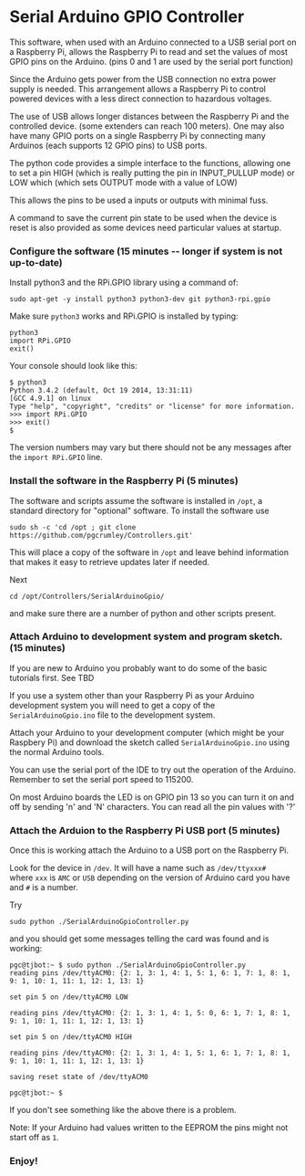 # Serial Arduino GPIO Controller

This software, when used with an Arduino connected to a USB serial port
on a Raspberry Pi, allows the Raspberry Pi to read and set the values of
most GPIO pins on the Arduino.  (pins 0 and 1 are used by the serial 
port function)  

Since the Arduino gets power from the USB connection no
extra power supply is needed.  This arrangement allows a Raspberry Pi to 
control powered devices with a less
direct connection to hazardous voltages.

The use of USB allows longer distances
between the Raspberry Pi and the controlled device.  (some extenders can 
reach 100 meters).  One may also have many GPIO ports on a single Raspberry
Pi by connecting many Arduinos (each supports 12 GPIO pins) to USB ports.

The python code provides a simple interface to the functions, allowing one
to set a pin HIGH (which is really putting the pin in INPUT_PULLUP mode) or
LOW which (which sets OUTPUT mode with a value of LOW)

This allows the pins to be used a inputs or outputs with minimal fuss.

A command to save the current pin state to be used when the device is
reset is also provided as some devices need particular values at startup.

### Configure the software (15 minutes -- longer if system is not up-to-date)

Install python3 and the RPi.GPIO library using a command of:

    sudo apt-get -y install python3 python3-dev git python3-rpi.gpio

Make sure `python3` works and RPi.GPIO is installed by typing:

    python3
    import RPi.GPIO
    exit()

Your console should look like this:

    $ python3
    Python 3.4.2 (default, Oct 19 2014, 13:31:11)
    [GCC 4.9.1] on linux
    Type "help", "copyright", "credits" or "license" for more information.
    >>> import RPi.GPIO
    >>> exit()
    $

The version numbers may vary but there should not be any messages after the
`import RPi.GPIO` line.    

### Install the software in the Raspberry Pi (5 minutes)

The software and scripts assume the software is installed in `/opt`, a
standard directory for "optional" software.  To install the software use

    sudo sh -c 'cd /opt ; git clone https://github.com/pgcrumley/Controllers.git'

This will place a copy of the software in `/opt` and leave behind
information that makes it easy to retrieve updates later if needed.

Next 

    cd /opt/Controllers/SerialArduinoGpio/
    
and make sure there are
a number of python and other scripts present.

### Attach Arduino to development system and program sketch. (15 minutes)

If you are new to Arduino you probably want to do some of the basic tutorials
first.  See TBD

If you use a system other than your Raspberry Pi as your Arduino development
system you will need to get a copy of the `SerialArduinoGpio.ino` file
to the development system.  

Attach your Arduino to your development computer (which might be your 
Raspbery Pi) and download the sketch called `SerialArduinoGpio.ino`
using the normal Arduino tools.  

You can use the serial port of the IDE to try out the operation of the 
Arduino.  Remember to set the serial port speed to 115200.

On most Arduino boards the LED is on GPIO pin 13 so you can turn it on
and off by sending 'n' and 'N' characters.  You can read all the pin
values with '?'

### Attach the Arduion to the Raspberry Pi USB port (5 minutes)

Once this is working attach the Arduino to a USB port on the Raspberry Pi.

Look for the device in `/dev`.  It will have a name such as 
`/dev/ttyxxx#  ` where `xxx` is `AMC` or `USB` depending on the 
version of Arduino card you have and `#` is a number.

Try

    sudo python ./SerialArduinoGpioController.py
    
and you should get some messages telling the card was found and is working:

    pgc@tjbot:~ $ sudo python ./SerialArduinoGpioController.py
    reading pins /dev/ttyACM0: {2: 1, 3: 1, 4: 1, 5: 1, 6: 1, 7: 1, 8: 1, 9: 1, 10: 1, 11: 1, 12: 1, 13: 1}
    
    set pin 5 on /dev/ttyACM0 LOW
    
    reading pins /dev/ttyACM0: {2: 1, 3: 1, 4: 1, 5: 0, 6: 1, 7: 1, 8: 1, 9: 1, 10: 1, 11: 1, 12: 1, 13: 1}
    
    set pin 5 on /dev/ttyACM0 HIGH
    
    reading pins /dev/ttyACM0: {2: 1, 3: 1, 4: 1, 5: 1, 6: 1, 7: 1, 8: 1, 9: 1, 10: 1, 11: 1, 12: 1, 13: 1}
    
    saving reset state of /dev/ttyACM0
    
    pgc@tjbot:~ $

If you don't see something like the above there is a problem.

Note:  If your Arduino had values written to the EEPROM the pins might not
start off as `1`.
 

 
### Enjoy! 








